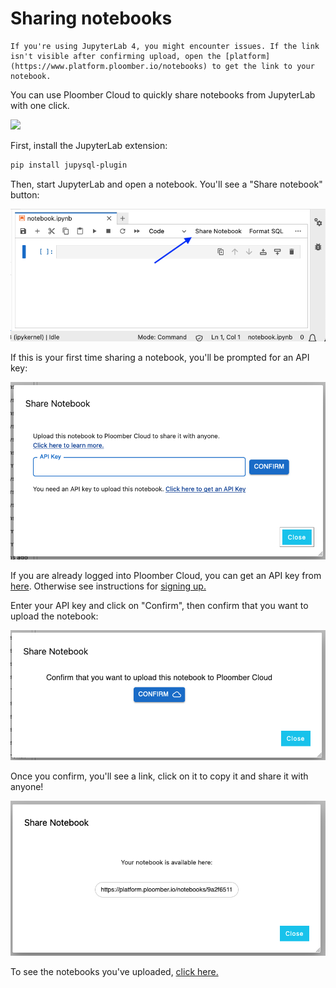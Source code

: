 # Sharing notebooks

```{note}
If you're using JupyterLab 4, you might encounter issues. If the link isn't visible after confirming upload, open the [platform](https://www.platform.ploomber.io/notebooks) to get the link to your notebook.
```


You can use Ploomber Cloud to quickly share notebooks from JupyterLab with one click.

![](../static/jupyterlab/share-notebook-demo.gif)

First, install the JupyterLab extension:

```sh
pip install jupysql-plugin
```

Then, start JupyterLab and open a notebook. You'll see a "Share notebook" button:

![](../static/jupyterlab/share-notebook.png)

If this is your first time sharing a notebook, you'll be prompted for an API key:

![](../static/jupyterlab/prompt-api-key.png)

If you are already logged into Ploomber Cloud, you can get an API key from [here](https://www.platform.ploomber.io/account). Otherwise see instructions for [signing up.](../quickstart/signup.md)


Enter your API key and click on "Confirm", then confirm that you want to upload the notebook:

![](../static/jupyterlab/upload-confirm.png)

Once you confirm, you'll see a link, click on it to copy it and share it with anyone!

![](../static/jupyterlab/upload-done.png)

To see the notebooks you've uploaded, [click here.](https://www.platform.ploomber.io/notebooks)

